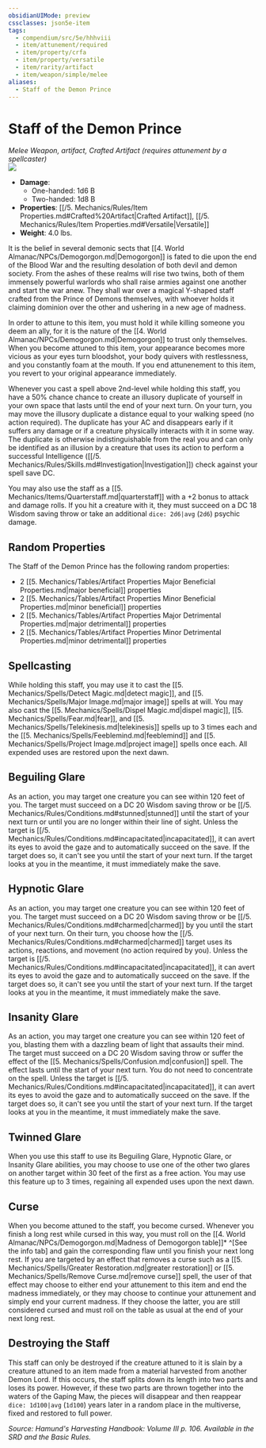 ```yaml
---
obsidianUIMode: preview
cssclasses: json5e-item
tags:
  - compendium/src/5e/hhhviii
  - item/attunement/required
  - item/property/crfa
  - item/property/versatile
  - item/rarity/artifact
  - item/weapon/simple/melee
aliases:
  - Staff of the Demon Prince
---
```

# Staff of the Demon Prince
*Melee Weapon, artifact, Crafted Artifact (requires attunement by a spellcaster)*  
![](https://raw.githubusercontent.com/TheGiddyLimit/homebrew/master/_img/HHH/HHHVIII/StaffoftheDemonPrince.webp#right)  

- **Damage**:
  - One-handed: 1d6 B
  - Two-handed: 1d8 B
- **Properties**: [[/5. Mechanics/Rules/Item Properties.md#Crafted%20Artifact\|Crafted Artifact]], [[/5. Mechanics/Rules/Item Properties.md#Versatile\|Versatile]]
- **Weight**: 4.0 lbs.

It is the belief in several demonic sects that [[4. World Almanac/NPCs/Demogorgon.md\|Demogorgon]] is fated to die upon the end of the Blood War and the resulting desolation of both devil and demon society. From the ashes of these realms will rise two twins, both of them immensely powerful warlords who shall raise armies against one another and start the war anew. They shall war over a magical Y-shaped staff crafted from the Prince of Demons themselves, with whoever holds it claiming dominion over the other and ushering in a new age of madness.

In order to attune to this item, you must hold it while killing someone you deem an ally, for it is the nature of the [[4. World Almanac/NPCs/Demogorgon.md\|Demogorgon]] to trust only themselves. When you become attuned to this item, your appearance becomes more vicious as your eyes turn bloodshot, your body quivers with restlessness, and you constantly foam at the mouth. If you end attunenement to this item, you revert to your original appearance immediately.

Whenever you cast a spell above 2nd-level while holding this staff, you have a 50% chance chance to create an illusory duplicate of yourself in your own space that lasts until the end of your next turn. On your turn, you may move the illusory duplicate a distance equal to your walking speed (no action required). The duplicate has your AC and disappears early if it suffers any damage or if a creature physically interacts with it in some way. The duplicate is otherwise indistinguishable from the real you and can only be identified as an illusion by a creature that uses its action to perform a successful Intelligence ([[/5. Mechanics/Rules/Skills.md#Investigation\|Investigation]]) check against your spell save DC.

You may also use the staff as a [[5. Mechanics/Items/Quarterstaff.md\|quarterstaff]] with a +2 bonus to attack and damage rolls. If you hit a creature with it, they must succeed on a DC 18 Wisdom saving throw or take an additional `dice: 2d6|avg` (`2d6`) psychic damage.

## Random Properties

The Staff of the Demon Prince has the following random properties:

- 2 [[5. Mechanics/Tables/Artifact Properties Major Beneficial Properties.md\|major beneficial]] properties  
- 2 [[5. Mechanics/Tables/Artifact Properties Minor Beneficial Properties.md\|minor beneficial]] properties  
- 2 [[5. Mechanics/Tables/Artifact Properties Major Detrimental Properties.md\|major detrimental]] properties  
- 2 [[5. Mechanics/Tables/Artifact Properties Minor Detrimental Properties.md\|minor detrimental]] properties  

## Spellcasting

While holding this staff, you may use it to cast the [[5. Mechanics/Spells/Detect Magic.md\|detect magic]], and [[5. Mechanics/Spells/Major Image.md\|major image]] spells at will. You may also cast the [[5. Mechanics/Spells/Dispel Magic.md\|dispel magic]], [[5. Mechanics/Spells/Fear.md\|fear]], and [[5. Mechanics/Spells/Telekinesis.md\|telekinesis]] spells up to 3 times each and the [[5. Mechanics/Spells/Feeblemind.md\|feeblemind]] and [[5. Mechanics/Spells/Project Image.md\|project image]] spells once each. All expended uses are restored upon the next dawn.

## Beguiling Glare

As an action, you may target one creature you can see within 120 feet of you. The target must succeed on a DC 20 Wisdom saving throw or be [[/5. Mechanics/Rules/Conditions.md#stunned\|stunned]] until the start of your next turn or until you are no longer within their line of sight. Unless the target is [[/5. Mechanics/Rules/Conditions.md#incapacitated\|incapacitated]], it can avert its eyes to avoid the gaze and to automatically succeed on the save. If the target does so, it can't see you until the start of your next turn. If the target looks at you in the meantime, it must immediately make the save.

## Hypnotic Glare

As an action, you may target one creature you can see within 120 feet of you. The target must succeed on a DC 20 Wisdom saving throw or be [[/5. Mechanics/Rules/Conditions.md#charmed\|charmed]] by you until the start of your next turn. On their turn, you choose how the [[/5. Mechanics/Rules/Conditions.md#charmed\|charmed]] target uses its actions, reactions, and movement (no action required by you). Unless the target is [[/5. Mechanics/Rules/Conditions.md#incapacitated\|incapacitated]], it can avert its eyes to avoid the gaze and to automatically succeed on the save. If the target does so, it can't see you until the start of your next turn. If the target looks at you in the meantime, it must immediately make the save.

## Insanity Glare

As an action, you may target one creature you can see within 120 feet of you, blasting them with a dazzling beam of light that assaults their mind. The target must succeed on a DC 20 Wisdom saving throw or suffer the effect of the [[5. Mechanics/Spells/Confusion.md\|confusion]] spell. The effect lasts until the start of your next turn. You do not need to concentrate on the spell. Unless the target is [[/5. Mechanics/Rules/Conditions.md#incapacitated\|incapacitated]], it can avert its eyes to avoid the gaze and to automatically succeed on the save. If the target does so, it can't see you until the start of your next turn. If the target looks at you in the meantime, it must immediately make the save.

## Twinned Glare

When you use this staff to use its Beguiling Glare, Hypnotic Glare, or Insanity Glare abilities, you may choose to use one of the other two glares on another target within 30 feet of the first as a free action. You may use this feature up to 3 times, regaining all expended uses upon the next dawn.

## Curse

When you become attuned to the staff, you become cursed. Whenever you finish a long rest while cursed in this way, you must roll on the [[4. World Almanac/NPCs/Demogorgon.md\|Madness of Demogorgon table]]* ^[See the info tab] and gain the corresponding flaw until you finish your next long rest. If you are targeted by an effect that removes a curse such as a [[5. Mechanics/Spells/Greater Restoration.md\|greater restoration]] or [[5. Mechanics/Spells/Remove Curse.md\|remove curse]] spell, the user of that effect may choose to either end your attunement to this item and end the madness immediately, or they may choose to continue your attunement and simply end your current madness. If they choose the latter, you are still considered cursed and must roll on the table as usual at the end of your next long rest.

## Destroying the Staff

This staff can only be destroyed if the creature attuned to it is slain by a creature attuned to an item made from a material harvested from another Demon Lord. If this occurs, the staff splits down its length into two parts and loses its power. However, if these two parts are thrown together into the waters of the Gaping Maw, the pieces will disappear and then reappear `dice: 1d100|avg` (`1d100`) years later in a random place in the multiverse, fixed and restored to full power.

*Source: Hamund's Harvesting Handbook: Volume III p. 106. Available in the SRD and the Basic Rules.*
